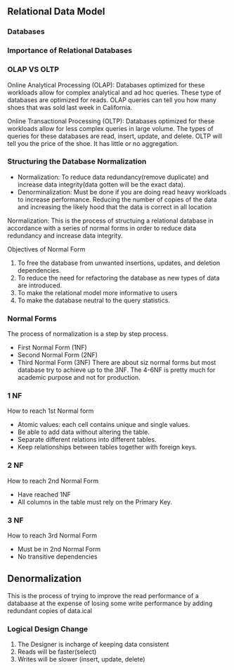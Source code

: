 ## Relational Data Model

### Databases

### Importance of Relational Databases

### OLAP VS OLTP
Online Analytical Processing (OLAP):
    Databases optimized for these workloads allow for complex analytical and ad hoc queries. These type of databases are optimized for reads. OLAP queries can tell you how many shoes that was sold last week in California.

Online Transactional Processing (OLTP):
    Databases optimized for these workloads allow for less complex queries in large volume. The types of queries for these databases are read, insert, update, and delete. OLTP will tell you the price of the shoe. It has little or no aggregation.

### Structuring the Database Normalization
-   Normalization: To reduce data redundancy(remove duplicate) and increase data integrity(data gotten will be the exact data).
-   Denorminalization: Must be done if you are doing read heavy workloads to increase performance. Reducing the number of copies of the data and increasing the likely hood that the data is correct in all location

Normalization: This is the process of structuing a relational database in accordance with a series of normal forms in order to reduce data redundancy and increase data integrity.

Objectives of Normal Form
1. To free the database from unwanted insertions, updates, and deletion dependencies.
2. To reduce the need for refactoring the database as new types of data are introduced.
3. To make the relational model more informative to users
4. To make the database neutral to the query statistics.

### Normal Forms
The process of normalization is a step by step process. 
-   First Normal Form (1NF)
-   Second Normal Form (2NF)
-   Third Normal Form (3NF)
There are about siz normal forms but most database try to achieve up to the 3NF. The 4-6NF is pretty much for academic purpose and not for production. 

### 1 NF
How to reach 1st Normal form
-   Atomic values: each cell contains unique and single values.
-   Be able to add data without altering the table.
-   Separate different relations into different tables.
-   Keep relationships between tables together with foreign keys.

### 2 NF
How to reach 2nd Normal Form
-   Have reached 1NF
-   All columns in the table must rely on the Primary Key.

### 3 NF
How to reach 3rd Normal Form
-   Must be in 2nd Normal Form
-   No transitive dependencies

## Denormalization
This is the process of trying to improve the read performance of a databaase at the expense of losing some write performance by adding redundant copies of data.ical

### Logical Design Change
1.  The Designer is incharge of keeping data consistent
2.  Reads will be faster(select)
3.  Writes will be slower (insert, update, delete)

